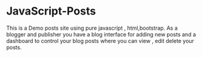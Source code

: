 # JavaScript-Posts
 This is a Demo posts site using pure javascript , html,bootstrap.
 As a blogger and publisher you have a blog interface for adding new posts and a dashboard to control your blog posts
 where you can view , edit delete your posts.
